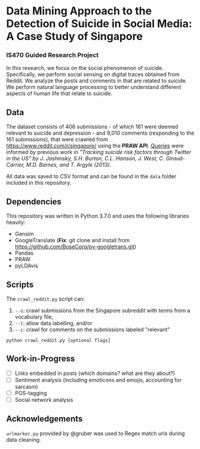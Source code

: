 # Data Mining Approach to the Detection of Suicide in Social Media: A Case Study of Singapore
### IS470 Guided Research Project
In this research, we focus on the social phenomenon of suicide. Specifically, we perform social sensing on digital traces obtained from Reddit. We analyze the posts and comments in that are related to suicide. We perform natural language processing to better understand different aspects of human life that relate to suicide.

## Data
The dataset consists of 406 submissions - of which 161 were deemed relevant to suicide and depression - and 9,010 comments (responding to the 161 submissions), that were crawled from https://www.reddit.com/r/singapore/ using the **PRAW API**. [Queries](resources/jashinsky.txt) were informed by previous work in *"Tracking suicide risk factors through Twitter in the US" by J. Jashinsky, S.H. Burton, C.L. Hanson, J. West, C. Giraud-Carrier, M.D. Barnes, and T. Argyle (2013)*.

All data was saved to CSV format and can be found in the `data` folder included in this repository.

## Dependencies
This repository was written in Python 3.7.0 and uses the following libraries heavily:
- Gensim
- GoogleTranslate (**Fix**: git clone and install from https://github.com/BoseCorp/py-googletrans.git)
- Pandas
- PRAW
- pyLDAvis

## Scripts
The `crawl_reddit.py` script can:
1. `--s`: crawl submissions from the Singapore subreddit with terms from a vocabulary file,
2. `--l`: allow data labelling, and/or
3. `--c`: crawl for comments on the submissions labeled "relevant"

```
python crawl_reddit.py [optional flags]
```

## Work-in-Progress
- [ ] Links embedded in posts (which domains? what are they about?)
- [ ] Sentiment analysis (including emoticons and emojis, accounting for sarcasm)
- [ ] POS-tagging
- [ ] Social network analysis

## Acknowledgements
`urlmarker.py` provided by @gruber was used to Regex match urls during data cleaning.
